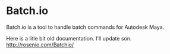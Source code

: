 # Batch.io
Batch.io is a tool to handle batch commands for Autodesk Maya.

Here is a litle bit old documentation. I'll update son.
http://rosenio.com/Batchio/

